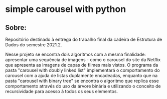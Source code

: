 # simple carousel with python

## Sobre: 
Repositório destinado à entrega do trabalho final da cadeira de Estrutura de Dados do semestre 2021.2.

Nesse projeto se encontra dois algoritmos com a mesma finalidade: apresentar uma sequência de imagens - como o carousel do site da Netflix que apresenta as imagens de capas
de filmes mais vistos. O programa da pasta "carousel with doubly linked list" implementará o comportamento do carousel com a ajuda de listas duplamente encadeadas, enquanto que na pasta "carousel with binary tree" se encontra o algoritmo que replica esse comportamento através do uso da árvore binária e utilizando o conceito de recursividade para acesso à todos os seus elementos.
